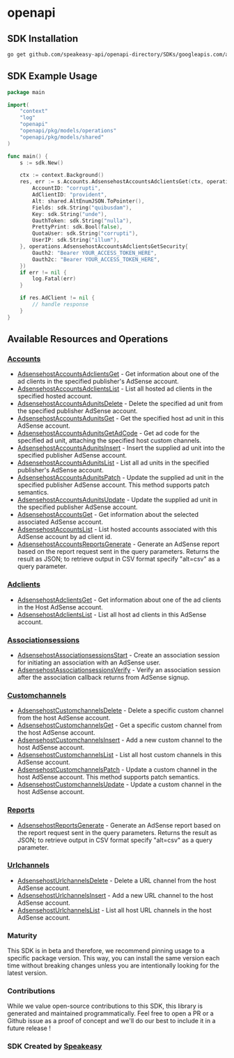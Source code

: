 # openapi

<!-- Start SDK Installation -->
## SDK Installation

```bash
go get github.com/speakeasy-api/openapi-directory/SDKs/googleapis.com/adsensehost/v4.1/go
```
<!-- End SDK Installation -->

## SDK Example Usage
<!-- Start SDK Example Usage -->
```go
package main

import(
	"context"
	"log"
	"openapi"
	"openapi/pkg/models/operations"
	"openapi/pkg/models/shared"
)

func main() {
    s := sdk.New()

    ctx := context.Background()
    res, err := s.Accounts.AdsensehostAccountsAdclientsGet(ctx, operations.AdsensehostAccountsAdclientsGetRequest{
        AccountID: "corrupti",
        AdClientID: "provident",
        Alt: shared.AltEnumJSON.ToPointer(),
        Fields: sdk.String("quibusdam"),
        Key: sdk.String("unde"),
        OauthToken: sdk.String("nulla"),
        PrettyPrint: sdk.Bool(false),
        QuotaUser: sdk.String("corrupti"),
        UserIP: sdk.String("illum"),
    }, operations.AdsensehostAccountsAdclientsGetSecurity{
        Oauth2: "Bearer YOUR_ACCESS_TOKEN_HERE",
        Oauth2c: "Bearer YOUR_ACCESS_TOKEN_HERE",
    })
    if err != nil {
        log.Fatal(err)
    }

    if res.AdClient != nil {
        // handle response
    }
}
```
<!-- End SDK Example Usage -->

<!-- Start SDK Available Operations -->
## Available Resources and Operations


### [Accounts](docs/accounts/README.md)

* [AdsensehostAccountsAdclientsGet](docs/accounts/README.md#adsensehostaccountsadclientsget) - Get information about one of the ad clients in the specified publisher's AdSense account.
* [AdsensehostAccountsAdclientsList](docs/accounts/README.md#adsensehostaccountsadclientslist) - List all hosted ad clients in the specified hosted account.
* [AdsensehostAccountsAdunitsDelete](docs/accounts/README.md#adsensehostaccountsadunitsdelete) - Delete the specified ad unit from the specified publisher AdSense account.
* [AdsensehostAccountsAdunitsGet](docs/accounts/README.md#adsensehostaccountsadunitsget) - Get the specified host ad unit in this AdSense account.
* [AdsensehostAccountsAdunitsGetAdCode](docs/accounts/README.md#adsensehostaccountsadunitsgetadcode) - Get ad code for the specified ad unit, attaching the specified host custom channels.
* [AdsensehostAccountsAdunitsInsert](docs/accounts/README.md#adsensehostaccountsadunitsinsert) - Insert the supplied ad unit into the specified publisher AdSense account.
* [AdsensehostAccountsAdunitsList](docs/accounts/README.md#adsensehostaccountsadunitslist) - List all ad units in the specified publisher's AdSense account.
* [AdsensehostAccountsAdunitsPatch](docs/accounts/README.md#adsensehostaccountsadunitspatch) - Update the supplied ad unit in the specified publisher AdSense account. This method supports patch semantics.
* [AdsensehostAccountsAdunitsUpdate](docs/accounts/README.md#adsensehostaccountsadunitsupdate) - Update the supplied ad unit in the specified publisher AdSense account.
* [AdsensehostAccountsGet](docs/accounts/README.md#adsensehostaccountsget) - Get information about the selected associated AdSense account.
* [AdsensehostAccountsList](docs/accounts/README.md#adsensehostaccountslist) - List hosted accounts associated with this AdSense account by ad client id.
* [AdsensehostAccountsReportsGenerate](docs/accounts/README.md#adsensehostaccountsreportsgenerate) - Generate an AdSense report based on the report request sent in the query parameters. Returns the result as JSON; to retrieve output in CSV format specify "alt=csv" as a query parameter.

### [Adclients](docs/adclients/README.md)

* [AdsensehostAdclientsGet](docs/adclients/README.md#adsensehostadclientsget) - Get information about one of the ad clients in the Host AdSense account.
* [AdsensehostAdclientsList](docs/adclients/README.md#adsensehostadclientslist) - List all host ad clients in this AdSense account.

### [Associationsessions](docs/associationsessions/README.md)

* [AdsensehostAssociationsessionsStart](docs/associationsessions/README.md#adsensehostassociationsessionsstart) - Create an association session for initiating an association with an AdSense user.
* [AdsensehostAssociationsessionsVerify](docs/associationsessions/README.md#adsensehostassociationsessionsverify) - Verify an association session after the association callback returns from AdSense signup.

### [Customchannels](docs/customchannels/README.md)

* [AdsensehostCustomchannelsDelete](docs/customchannels/README.md#adsensehostcustomchannelsdelete) - Delete a specific custom channel from the host AdSense account.
* [AdsensehostCustomchannelsGet](docs/customchannels/README.md#adsensehostcustomchannelsget) - Get a specific custom channel from the host AdSense account.
* [AdsensehostCustomchannelsInsert](docs/customchannels/README.md#adsensehostcustomchannelsinsert) - Add a new custom channel to the host AdSense account.
* [AdsensehostCustomchannelsList](docs/customchannels/README.md#adsensehostcustomchannelslist) - List all host custom channels in this AdSense account.
* [AdsensehostCustomchannelsPatch](docs/customchannels/README.md#adsensehostcustomchannelspatch) - Update a custom channel in the host AdSense account. This method supports patch semantics.
* [AdsensehostCustomchannelsUpdate](docs/customchannels/README.md#adsensehostcustomchannelsupdate) - Update a custom channel in the host AdSense account.

### [Reports](docs/reports/README.md)

* [AdsensehostReportsGenerate](docs/reports/README.md#adsensehostreportsgenerate) - Generate an AdSense report based on the report request sent in the query parameters. Returns the result as JSON; to retrieve output in CSV format specify "alt=csv" as a query parameter.

### [Urlchannels](docs/urlchannels/README.md)

* [AdsensehostUrlchannelsDelete](docs/urlchannels/README.md#adsensehosturlchannelsdelete) - Delete a URL channel from the host AdSense account.
* [AdsensehostUrlchannelsInsert](docs/urlchannels/README.md#adsensehosturlchannelsinsert) - Add a new URL channel to the host AdSense account.
* [AdsensehostUrlchannelsList](docs/urlchannels/README.md#adsensehosturlchannelslist) - List all host URL channels in the host AdSense account.
<!-- End SDK Available Operations -->

### Maturity

This SDK is in beta and therefore, we recommend pinning usage to a specific package version.
This way, you can install the same version each time without breaking changes unless you are intentionally
looking for the latest version.

### Contributions

While we value open-source contributions to this SDK, this library is generated and maintained programmatically.
Feel free to open a PR or a Github issue as a proof of concept and we'll do our best to include it in a future release !

### SDK Created by [Speakeasy](https://docs.speakeasyapi.dev/docs/using-speakeasy/client-sdks)

